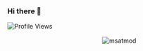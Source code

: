 ### Hi there 👋


![Profile Views](https://komarev.com/ghpvc/?username=masatmod&color=blue&style=flat-square&label=PROFILE+VIEWS)

<p align="center">&nbsp;<img align="center" src="https://github-readme-streak-stats.herokuapp.com/?user=msatmod&" alt="msatmod" /></p>

<!--
**msatmod/msatmod** is a ✨ _special_ ✨ repository because its `README.md` (this file) appears on your GitHub profile.

Here are some ideas to get you started:

- 🔭 I’m currently working on ...
- 🌱 I’m currently learning ...
- 👯 I’m looking to collaborate on ...
- 🤔 I’m looking for help with ...
- 💬 Ask me about ...
- 📫 How to reach me: ...
- 😄 Pronouns: ...
- ⚡ Fun fact: ...



![Profile Views](https://komarev.com/ghpvc/?username=masatmod&color=blue&style=flat-square&label=PROFILE+VIEWS)


<p align="center"> <img align="center" a href="https://github.com/ryo-ma/github-profile-trophy" target="blank"><img src="https://github-profile-trophy.vercel.app/?username=msatmod" alt="msatmod" /></a> </p>

<p align="center"><img align="center" src="https://github-readme-stats.vercel.app/api/top-langs?username=msatmod&show_icons=true&locale=en&layout=compact" alt="msatmod" /></p> 

<p align="center">&nbsp;<img align="center" src="https://github-readme-streak-stats.herokuapp.com/?user=msatmod&" alt="msatmod" /></p>
-->

